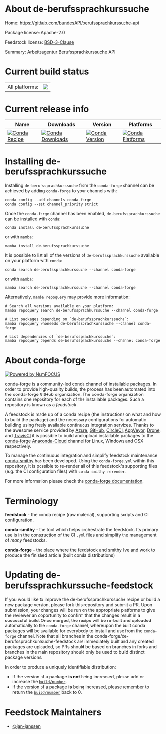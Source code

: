About de-berufssprachkurssuche
==============================

Home: https://github.com/bundesAPI/berufssprachkurssuche-api

Package license: Apache-2.0

Feedstock license: [BSD-3-Clause](https://github.com/conda-forge/de-berufssprachkurssuche-feedstock/blob/main/LICENSE.txt)

Summary: Arbeitsagentur Berufssprachkurssuche API

Current build status
====================


<table><tr><td>All platforms:</td>
    <td>
      <a href="https://dev.azure.com/conda-forge/feedstock-builds/_build/latest?definitionId=17525&branchName=main">
        <img src="https://dev.azure.com/conda-forge/feedstock-builds/_apis/build/status/de-berufssprachkurssuche-feedstock?branchName=main">
      </a>
    </td>
  </tr>
</table>

Current release info
====================

| Name | Downloads | Version | Platforms |
| --- | --- | --- | --- |
| [![Conda Recipe](https://img.shields.io/badge/recipe-de--berufssprachkurssuche-green.svg)](https://anaconda.org/conda-forge/de-berufssprachkurssuche) | [![Conda Downloads](https://img.shields.io/conda/dn/conda-forge/de-berufssprachkurssuche.svg)](https://anaconda.org/conda-forge/de-berufssprachkurssuche) | [![Conda Version](https://img.shields.io/conda/vn/conda-forge/de-berufssprachkurssuche.svg)](https://anaconda.org/conda-forge/de-berufssprachkurssuche) | [![Conda Platforms](https://img.shields.io/conda/pn/conda-forge/de-berufssprachkurssuche.svg)](https://anaconda.org/conda-forge/de-berufssprachkurssuche) |

Installing de-berufssprachkurssuche
===================================

Installing `de-berufssprachkurssuche` from the `conda-forge` channel can be achieved by adding `conda-forge` to your channels with:

```
conda config --add channels conda-forge
conda config --set channel_priority strict
```

Once the `conda-forge` channel has been enabled, `de-berufssprachkurssuche` can be installed with `conda`:

```
conda install de-berufssprachkurssuche
```

or with `mamba`:

```
mamba install de-berufssprachkurssuche
```

It is possible to list all of the versions of `de-berufssprachkurssuche` available on your platform with `conda`:

```
conda search de-berufssprachkurssuche --channel conda-forge
```

or with `mamba`:

```
mamba search de-berufssprachkurssuche --channel conda-forge
```

Alternatively, `mamba repoquery` may provide more information:

```
# Search all versions available on your platform:
mamba repoquery search de-berufssprachkurssuche --channel conda-forge

# List packages depending on `de-berufssprachkurssuche`:
mamba repoquery whoneeds de-berufssprachkurssuche --channel conda-forge

# List dependencies of `de-berufssprachkurssuche`:
mamba repoquery depends de-berufssprachkurssuche --channel conda-forge
```


About conda-forge
=================

[![Powered by
NumFOCUS](https://img.shields.io/badge/powered%20by-NumFOCUS-orange.svg?style=flat&colorA=E1523D&colorB=007D8A)](https://numfocus.org)

conda-forge is a community-led conda channel of installable packages.
In order to provide high-quality builds, the process has been automated into the
conda-forge GitHub organization. The conda-forge organization contains one repository
for each of the installable packages. Such a repository is known as a *feedstock*.

A feedstock is made up of a conda recipe (the instructions on what and how to build
the package) and the necessary configurations for automatic building using freely
available continuous integration services. Thanks to the awesome service provided by
[Azure](https://azure.microsoft.com/en-us/services/devops/), [GitHub](https://github.com/),
[CircleCI](https://circleci.com/), [AppVeyor](https://www.appveyor.com/),
[Drone](https://cloud.drone.io/welcome), and [TravisCI](https://travis-ci.com/)
it is possible to build and upload installable packages to the
[conda-forge](https://anaconda.org/conda-forge) [Anaconda-Cloud](https://anaconda.org/)
channel for Linux, Windows and OSX respectively.

To manage the continuous integration and simplify feedstock maintenance
[conda-smithy](https://github.com/conda-forge/conda-smithy) has been developed.
Using the ``conda-forge.yml`` within this repository, it is possible to re-render all of
this feedstock's supporting files (e.g. the CI configuration files) with ``conda smithy rerender``.

For more information please check the [conda-forge documentation](https://conda-forge.org/docs/).

Terminology
===========

**feedstock** - the conda recipe (raw material), supporting scripts and CI configuration.

**conda-smithy** - the tool which helps orchestrate the feedstock.
                   Its primary use is in the construction of the CI ``.yml`` files
                   and simplify the management of *many* feedstocks.

**conda-forge** - the place where the feedstock and smithy live and work to
                  produce the finished article (built conda distributions)


Updating de-berufssprachkurssuche-feedstock
===========================================

If you would like to improve the de-berufssprachkurssuche recipe or build a new
package version, please fork this repository and submit a PR. Upon submission,
your changes will be run on the appropriate platforms to give the reviewer an
opportunity to confirm that the changes result in a successful build. Once
merged, the recipe will be re-built and uploaded automatically to the
`conda-forge` channel, whereupon the built conda packages will be available for
everybody to install and use from the `conda-forge` channel.
Note that all branches in the conda-forge/de-berufssprachkurssuche-feedstock are
immediately built and any created packages are uploaded, so PRs should be based
on branches in forks and branches in the main repository should only be used to
build distinct package versions.

In order to produce a uniquely identifiable distribution:
 * If the version of a package **is not** being increased, please add or increase
   the [``build/number``](https://docs.conda.io/projects/conda-build/en/latest/resources/define-metadata.html#build-number-and-string).
 * If the version of a package **is** being increased, please remember to return
   the [``build/number``](https://docs.conda.io/projects/conda-build/en/latest/resources/define-metadata.html#build-number-and-string)
   back to 0.

Feedstock Maintainers
=====================

* [@jan-janssen](https://github.com/jan-janssen/)

